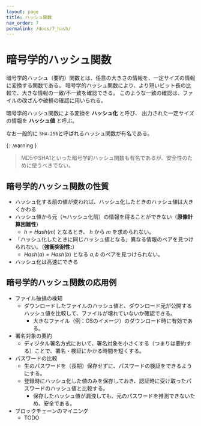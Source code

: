 ```yaml
---
layout: page
title: ハッシュ関数
nav_order: 7
permalink: /docs/7_hash/
---
```


<script>
    MathJax = {
      tex: {
        inlineMath: [['$','$'], ['\\(','\\)']],
        processEscapes: true,
        tags: "ams",
        autoload: {
          color: [],
          colorV2: ['color']
        },
        packages: {'[+]': ['noerrors']}
      },
      chtml: {
        matchFontHeight: false,
        displayAlign: "left",
        displayIndent: "2em"
      },
      options: {
        renderActions: {
          /* add a new named action to render <script type="math/tex"> */
          find_script_mathtex: [10, function (doc) {
            for (const node of document.querySelectorAll('script[type^="math/tex"]')) {
              const display = !!node.type.match(/; *mode=display/);
              const math = new doc.options.MathItem(node.textContent, doc.inputJax[0], display);
              const text = document.createTextNode('');
              node.parentNode.replaceChild(text, node);
              math.start = {node: text, delim: '', n: 0};
              math.end = {node: text, delim: '', n: 0};
              doc.math.push(math);
            }
          }, '']
        }
      },
      loader: {
        load: ['[tex]/noerrors']
      }
    };
</script>
<script async src="https://cdn.jsdelivr.net/npm/mathjax@3/es5/tex-chtml.js" id="MathJax-script"></script>



# 暗号学的ハッシュ関数

暗号学的ハッシュ（要約）関数とは、任意の大きさの情報を、一定サイズの情報に変換する関数である。
  暗号学的ハッシュ関数により、より短いビット長の比較で、大きな情報の一致/不一致を確認できる。
   このような一致の確認は、ファイルの改ざんや破損の確認に用いられる。

暗号学的ハッシュ関数による変換を **ハッシュ化** と呼び、
出力された一定サイズの情報を **ハッシュ値** と呼ぶ。

なお一般的に `SHA-256`と呼ばれるハッシュ関数が有名である。
  
{: .warning }
> MD5やSHA1といった暗号学的ハッシュ関数も有名であるが、安全性のために使うべきでない。

## 暗号学的ハッシュ関数の性質

- ハッシュ化する前の値が変われば、ハッシュ化したときのハッシュ値は大きくかわる
- ハッシュ値から元（≒ハッシュ化前）の情報を得ることができない（**原像計算困難性**）
  - $h = Hash(m)$ となるとき、 $h$ から $m$ を求められない。
- 「ハッシュ化したときに同じハッシュ値となる」異なる情報のペアを見つけられない。（**強衝突耐性:**）
  - $Hash(a) = Hash(b)$ となる $a, b$ のペアを見つけられない。
- ハッシュ化は高速にできる

## 暗号学的ハッシュ関数の応用例

- ファイル破損の検知
  - ダウンロードしたファイルのハッシュ値と、ダウンロード元が公開するハッシュ値を比較して、ファイルが壊れていないか確認できる。
    - 大きなファイル（例：OSのイメージ）のダウンロード時に有効である。
- 署名対象の要約
  - ディジタル署名方式において、署名対象を小さくする（つまりは要約する）ことで、署名・検証にかかる時間を短くする。
- パスワードの比較
  - 生のパスワードを（長期）保存せずに、パスワードの検証をできるようにする。
  - 登録時にハッシュ化した値のみを保存しておき、認証時に受け取ったパスワードのハッシュ値と比較する。
    - 保存したハッシュ値が漏洩しても、元のパスワードを推測できないため、安全である。
- ブロックチェーンのマイニング
  - TODO
